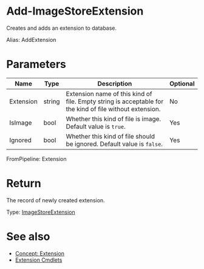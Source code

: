 # Add-ImageStoreExtension
Creates and adds an extension to database.

Alias: AddExtension

# Parameters
|Name|Type|Description|Optional|
|---|---|---|---|
|Extension|string|Extension name of this kind of file. Empty string is acceptable for the kind of file without extension.|No|
|IsImage|bool|Whether this kind of file is image. Default value is ```true```.|Yes|
|Ignored|bool|Whether this kind of file should be ignored. Default value is ```false```.|Yes|

FromPipeline: Extension

# Return
The record of newly created extension.

Type: [ImageStoreExtension](../../type/ImageStoreExtension.md)

# See also
  * [Concept: Extension](../../concept/Extension.md)
  * [Extension Cmdlets](../cmdlets.md#extension)